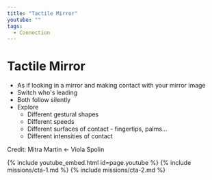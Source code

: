 ```yaml
---
title: "Tactile Mirror"
youtube: ""
tags:
  - Connection
---
```


# Tactile Mirror #

* As if looking in a mirror and making contact with your mirror image
* Switch who's leading
* Both follow silently 
* Explore
  * Different gestural shapes
  * Different speeds
  * Different surfaces of contact - fingertips, palms...
  * Different intensities of contact

Credit: Mitra Martin <- Viola Spolin

{% include youtube_embed.html id=page.youtube %}
{% include missions/cta-1.md %}
{% include missions/cta-2.md %}
